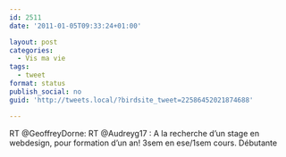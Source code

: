```yaml
---
id: 2511
date: '2011-01-05T09:33:24+01:00'

layout: post
categories:
  - Vis ma vie
tags:
  - tweet
format: status
publish_social: no
guid: 'http://tweets.local/?birdsite_tweet=22586452021874688'

---
```


RT @GeoffreyDorne: RT @Audreyg17 : A la recherche d’un stage en webdesign, pour formation d’un an! 3sem en ese/1sem cours. Débutante